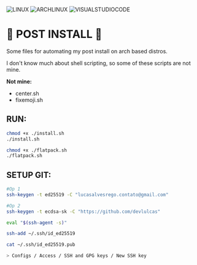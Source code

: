 ![LINUX](https://img.shields.io/static/v1?label=SHELL&labelColor=f29f00&message=SH&color=000000&logo=linux&logoColor=ffffff&style=flat-square) ![ARCHLINUX](https://img.shields.io/static/v1?label=POST&labelColor=21dfb3&message=INSTALL&color=000000&logo=ARCHLINUX&logoColor=ffffff&style=flat-square) ![VISUALSTUDIOCODE](https://img.shields.io/static/v1?label=VSCODE&labelColor=2136df&message=EXTENSIONS&color=000000&logo=VISUALSTUDIOCODE&logoColor=ffffff&style=flat-square)

# 🤖 POST INSTALL 🤖

Some files for automating my post install on arch based distros.

I don't know much about shell scripting, so some of these scripts are not mine.

**Not mine:**

- center.sh
- fixemoji.sh

## RUN:

```sh
chmod +x ./install.sh
./install.sh

chmod +x ./flatpack.sh
./flatpack.sh
```

## SETUP GIT:

```sh
#Op 1
ssh-keygen -t ed25519 -C "lucasalvesrego.contato@gmail.com"

#Op 2
ssh-keygen -t ecdsa-sk -C "https://github.com/devlulcas"

eval "$(ssh-agent -s)"

ssh-add ~/.ssh/id_ed25519

cat ~/.ssh/id_ed25519.pub

> Configs / Access / SSH and GPG keys / New SSH key
```
